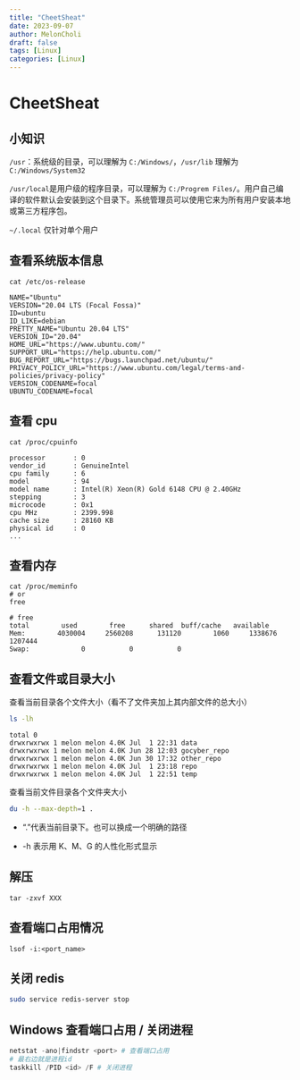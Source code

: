 ```yaml
---
title: "CheetSheat"
date: 2023-09-07
author: MelonCholi
draft: false
tags: [Linux]
categories: [Linux]
---
```


# CheetSheat

## 小知识

`/usr`：系统级的目录，可以理解为 `C:/Windows/`，`/usr/lib` 理解为`C:/Windows/System32`

`/usr/local`是用户级的程序目录，可以理解为 `C:/Progrem Files/`。用户自己编译的软件默认会安装到这个目录下。系统管理员可以使用它来为所有用户安装本地或第三方程序包。

`~/.local` 仅针对单个用户

## 查看系统版本信息

```shell
cat /etc/os-release
```

```shell
NAME="Ubuntu"
VERSION="20.04 LTS (Focal Fossa)"
ID=ubuntu
ID_LIKE=debian
PRETTY_NAME="Ubuntu 20.04 LTS"
VERSION_ID="20.04"
HOME_URL="https://www.ubuntu.com/"
SUPPORT_URL="https://help.ubuntu.com/"
BUG_REPORT_URL="https://bugs.launchpad.net/ubuntu/"
PRIVACY_POLICY_URL="https://www.ubuntu.com/legal/terms-and-policies/privacy-policy"
VERSION_CODENAME=focal
UBUNTU_CODENAME=focal
```

## 查看 cpu

```shell
cat /proc/cpuinfo
```

```shell
processor       : 0
vendor_id       : GenuineIntel
cpu family      : 6
model           : 94
model name      : Intel(R) Xeon(R) Gold 6148 CPU @ 2.40GHz
stepping        : 3
microcode       : 0x1
cpu MHz         : 2399.998
cache size      : 28160 KB
physical id     : 0
...
```

## 查看内存

```shell
cat /proc/meminfo
# or
free
```

```shell
# free
total        used        free      shared  buff/cache   available
Mem:        4030004     2560208      131120        1060     1338676     1207444
Swap:             0           0           0
```

## 查看文件或目录大小

查看当前目录各个文件大小（看不了文件夹加上其内部文件的总大小）

```sh
ls -lh
```

```
total 0
drwxrwxrwx 1 melon melon 4.0K Jul  1 22:31 data
drwxrwxrwx 1 melon melon 4.0K Jun 28 12:03 gocyber_repo
drwxrwxrwx 1 melon melon 4.0K Jun 30 17:32 other_repo
drwxrwxrwx 1 melon melon 4.0K Jul  1 23:18 repo
drwxrwxrwx 1 melon melon 4.0K Jul  1 22:51 temp
```

查看当前文件目录各个文件夹大小

```sh
du -h --max-depth=1 .
```

- “.”代表当前目录下。也可以换成一个明确的路径

- -h 表示用 K、M、G 的人性化形式显示

## 解压

```shell
tar -zxvf XXX
```

## 查看端口占用情况

```shell
lsof -i:<port_name>
```

## 关闭 redis

```sh
sudo service redis-server stop
```

## Windows 查看端口占用 / 关闭进程

```powershell
netstat -ano|findstr <port> # 查看端口占用
# 最右边就是进程id
taskkill /PID <id> /F # 关闭进程
```



​	
